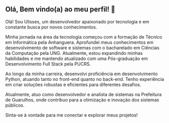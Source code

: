## Olá, Bem vindo(a) ao meu perfil! 👋

Olá! Sou Ulisses, um desenvolvedor apaixonado por tecnologia e em constante busca por novos conhecimentos.

Minha jornada na área da tecnologia começou com a formação de Técnico em Informática pela Anhanguera. Aprofundei meus conhecimentos em desenvolvimento de software e sistemas com o bacharelado em Ciências da Computação pela UNG. Atualmente, estou expandindo minhas habilidades e me mantendo atualizado com uma Pós-graduação em Desenvolvimento Full Stack pela PUCRS.

Ao longo da minha carreira, desenvolvi proficiência em desenvolvimento Python, atuando tanto no front-end quanto no back-end. Tenho experiência em criar soluções robustas e eficientes para diferentes desafios.

Atualmente, atuo como desenvolvedor e analista de sistemas na Prefeitura de Guarulhos, onde contribuo para a otimização e inovação dos sistemas públicos.

Sinta-se à vontade para me conectar e explorar meus projetos!

